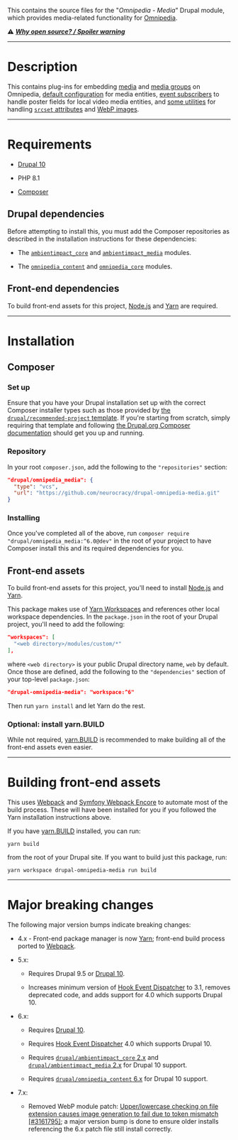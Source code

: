 This contains the source files for the "*Omnipedia - Media*" Drupal module,
which provides media-related functionality for
[Omnipedia](https://omnipedia.app/).

⚠️ ***[Why open source? / Spoiler warning](https://omnipedia.app/open-source)***

----

# Description

This contains plug-ins for embedding
[media](/src/Plugin/Omnipedia/Element/Media.php) and [media
groups](/src/Plugin/Omnipedia/Element/MediaGroup.php) on Omnipedia, [default
configuration](/config) for media entities, [event
subscribers](/src/EventSubscriber) to handle poster fields for local video media
entities, and [some utilities](/src/Utility) for handling [`srcset`
attributes](https://developer.mozilla.org/en-US/docs/Web/HTML/Element/img#attr-srcset)
and [WebP
images](https://developer.mozilla.org/en-US/docs/Web/Media/Formats/Image_types#webp_image).

----

# Requirements

* [Drupal 10](https://www.drupal.org/download)

* PHP 8.1

* [Composer](https://getcomposer.org/)

## Drupal dependencies

Before attempting to install this, you must add the Composer repositories as
described in the installation instructions for these dependencies:

* The [`ambientimpact_core`](https://github.com/Ambient-Impact/drupal-ambientimpact-core) and [`ambientimpact_media`](https://github.com/Ambient-Impact/drupal-ambientimpact-media) modules.

* The [`omnipedia_content`](https://github.com/neurocracy/drupal-omnipedia-content) and [`omnipedia_core`](https://github.com/neurocracy/drupal-omnipedia-core) modules.

## Front-end dependencies

To build front-end assets for this project, [Node.js](https://nodejs.org/) and
[Yarn](https://yarnpkg.com/) are required.

----

# Installation

## Composer

### Set up

Ensure that you have your Drupal installation set up with the correct Composer
installer types such as those provided by [the `drupal/recommended-project`
template](https://www.drupal.org/docs/develop/using-composer/starting-a-site-using-drupal-composer-project-templates#s-drupalrecommended-project).
If you're starting from scratch, simply requiring that template and following
[the Drupal.org Composer
documentation](https://www.drupal.org/docs/develop/using-composer/starting-a-site-using-drupal-composer-project-templates)
should get you up and running.

### Repository

In your root `composer.json`, add the following to the `"repositories"` section:

```json
"drupal/omnipedia_media": {
  "type": "vcs",
  "url": "https://github.com/neurocracy/drupal-omnipedia-media.git"
}
```

### Installing

Once you've completed all of the above, run `composer require
"drupal/omnipedia_media:^6.0@dev"` in the root of your project to have
Composer install this and its required dependencies for you.

## Front-end assets

To build front-end assets for this project, you'll need to install
[Node.js](https://nodejs.org/) and [Yarn](https://yarnpkg.com/).

This package makes use of [Yarn
Workspaces](https://yarnpkg.com/features/workspaces) and references other local
workspace dependencies. In the `package.json` in the root of your Drupal
project, you'll need to add the following:

```json
"workspaces": [
  "<web directory>/modules/custom/*"
],
```

where `<web directory>` is your public Drupal directory name, `web` by default.
Once those are defined, add the following to the `"dependencies"` section of
your top-level `package.json`:

```json
"drupal-omnipedia-media": "workspace:^6"
```

Then run `yarn install` and let Yarn do the rest.

### Optional: install yarn.BUILD

While not required, [yarn.BUILD](https://yarn.build/) is recommended to make
building all of the front-end assets even easier.

----

# Building front-end assets

This uses [Webpack](https://webpack.js.org/) and [Symfony Webpack
Encore](https://symfony.com/doc/current/frontend.html) to automate most of the
build process. These will have been installed for you if you followed the Yarn
installation instructions above.

If you have [yarn.BUILD](https://yarn.build/) installed, you can run:

```
yarn build
```

from the root of your Drupal site. If you want to build just this package, run:

```
yarn workspace drupal-omnipedia-media run build
```

----

# Major breaking changes

The following major version bumps indicate breaking changes:

* 4.x - Front-end package manager is now [Yarn](https://yarnpkg.com/); front-end build process ported to [Webpack](https://webpack.js.org/).

* 5.x:

  * Requires Drupal 9.5 or [Drupal 10](https://www.drupal.org/project/drupal/releases/10.0.0).

  * Increases minimum version of [Hook Event Dispatcher](https://www.drupal.org/project/hook_event_dispatcher) to 3.1, removes deprecated code, and adds support for 4.0 which supports Drupal 10.

* 6.x:

  * Requires [Drupal 10](https://www.drupal.org/project/drupal/releases/10.0.0).

  * Requires [Hook Event Dispatcher](https://www.drupal.org/project/hook_event_dispatcher) 4.0 which supports Drupal 10.

  * Requires [`drupal/ambientimpact_core` 2.x](https://github.com/Ambient-Impact/drupal-ambientimpact-core/tree/2.x) and [`drupal/ambientimpact_media` 2.x](https://github.com/Ambient-Impact/drupal-ambientimpact-media/tree/2.x) for Drupal 10 support.

  * Requires [`drupal/omnipedia_content` 6.x](https://github.com/neurocracy/drupal-omnipedia-content/tree/6.x) for Drupal 10 support.

* 7.x:

  * Removed WebP module patch: [Upper/lowercase checking on file extension causes image generation to fail due to token mismatch [#3161795]](https://www.drupal.org/project/webp/issues/3161795#comment-14096421); a major version bump is done to ensure older installs referencing the 6.x patch file still install correctly.
